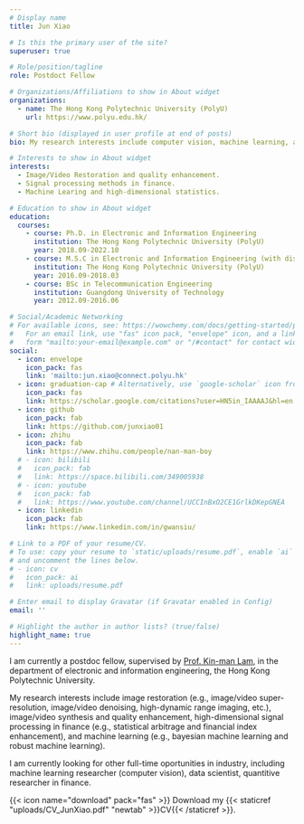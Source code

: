 ```yaml
---
# Display name
title: Jun Xiao

# Is this the primary user of the site?
superuser: true

# Role/position/tagline
role: Postdoct Fellow

# Organizations/Affiliations to show in About widget
organizations:
  - name: The Hong Kong Polytechnic University (PolyU)
    url: https://www.polyu.edu.hk/

# Short bio (displayed in user profile at end of posts)
bio: My research interests include computer vision, machine learning, and signal processing methods in finance.

# Interests to show in About widget
interests:
  - Image/Video Restoration and quality enhancement.
  - Signal processing methods in finance.
  - Machine Learing and high-dimensional statistics.

# Education to show in About widget
education:
  courses:
    - course: Ph.D. in Electronic and Information Engineering
      institution: The Hong Kong Polytechnic University (PolyU)
      year: 2018.09-2022.10
    - course: M.S.C in Electronic and Information Engineering (with distinction)
      institution: The Hong Kong Polytechnic University (PolyU)
      year: 2016.09-2018.03  
    - course: BSc in Telecommunication Engineering
      institution: Guangdong University of Technology
      year: 2012.09-2016.06

# Social/Academic Networking
# For available icons, see: https://wowchemy.com/docs/getting-started/page-builder/#icons
#   For an email link, use "fas" icon pack, "envelope" icon, and a link in the
#   form "mailto:your-email@example.com" or "/#contact" for contact widget.
social:
  - icon: envelope
    icon_pack: fas
    link: 'mailto:jun.xiao@connect.polyu.hk'
  - icon: graduation-cap # Alternatively, use `google-scholar` icon from `ai` icon pack
    icon_pack: fas
    link: https://scholar.google.com/citations?user=HN5in_IAAAAJ&hl=en
  - icon: github
    icon_pack: fab
    link: https://github.com/junxiao01
  - icon: zhihu
    icon_pack: fab
    link: https://www.zhihu.com/people/nan-man-boy
  # - icon: bilibili
  #   icon_pack: fab
  #   link: https://space.bilibili.com/349005938
  # - icon: youtube
  #   icon_pack: fab
  #   link: https://www.youtube.com/channel/UCCInBxO2CE1GrlkDKepGNEA
  - icon: linkedin
    icon_pack: fab
    link: https://www.linkedin.com/in/gwansiu/

# Link to a PDF of your resume/CV.
# To use: copy your resume to `static/uploads/resume.pdf`, enable `ai` icons in `params.toml`,
# and uncomment the lines below.
# - icon: cv
#   icon_pack: ai
#   link: uploads/resume.pdf

# Enter email to display Gravatar (if Gravatar enabled in Config)
email: ''

# Highlight the author in author lists? (true/false)
highlight_name: true
---
```


I am currently a postdoc fellow, supervised by [Prof. Kin-man Lam](http://www.eie.polyu.edu.hk/~enkmlam/), in the department of electronic and information engineering, the Hong Kong Polytechnic University. 

My research interests include image restoration (e.g., image/video super-resolution, image/video denoising, high-dynamic range imaging, etc.), image/video synthesis and quality enhancement, high-dimensional signal processing in finance (e.g., statistical arbitrage and financial index enhancement), and machine learning (e.g., bayesian machine learning and robust machine learning).

I am currently looking for other full-time oportunities in industry, including machine learning researcher (computer vision), data scientist, quantitive researcher in finance.   

{{< icon name="download" pack="fas" >}} Download my {{< staticref "uploads/CV_JunXiao.pdf" "newtab" >}}CV{{< /staticref >}}.
